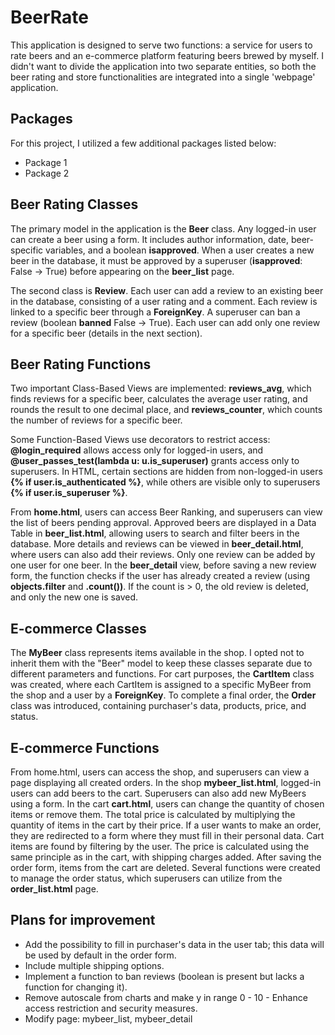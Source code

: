 # BeerRate

This application is designed to serve two functions: a service for users to rate beers and an e-commerce platform featuring beers brewed by myself.
I didn't want to divide the application into two separate entities, so both the beer rating and store functionalities are integrated into a single 'webpage' application.

## Packages

For this project, I utilized a few additional packages listed below:
- Package 1
- Package 2

## Beer Rating Classes

The primary model in the application is the **Beer** class. Any logged-in user can create a beer using a form. It includes author information, date, beer-specific variables, and a boolean **isapproved**. When a user creates a new beer in the database, it must be approved by a superuser (**isapproved**: False -> True) before appearing on the **beer_list** page.

The second class is **Review**. Each user can add a review to an existing beer in the database, consisting of a user rating and a comment. Each review is linked to a specific beer through a **ForeignKey**. A superuser can ban a review (boolean **banned** False -> True). Each user can add only one review for a specific beer (details in the next section).

## Beer Rating Functions

Two important Class-Based Views are implemented: **reviews_avg**, which finds reviews for a specific beer, calculates the average user rating, and rounds the result to one decimal place, and **reviews_counter**, which counts the number of reviews for a specific beer. 

Some Function-Based Views use decorators to restrict access: **@login_required** allows access only for logged-in users, and **@user_passes_test(lambda u: u.is_superuser)** grants access only to superusers. In HTML, certain sections are hidden from non-logged-in users **{% if user.is_authenticated %}**, while others are visible only to superusers **{% if user.is_superuser %}**.

From **home.html**, users can access Beer Ranking, and superusers can view the list of beers pending approval. Approved beers are displayed in a Data Table in **beer_list.html**, allowing users to search and filter beers in the database. More details and reviews can be viewed in **beer_detail.html**, where users can also add their reviews. Only one review can be added by one user for one beer. In the **beer_detail** view, before saving a new review form, the function checks if the user has already created a review (using **objects.filter** and **.count())**. If the count is > 0, the old review is deleted, and only the new one is saved.

## E-commerce Classes

The **MyBeer** class represents items available in the shop. I opted not to inherit them with the "Beer" model to keep these classes separate due to different parameters and functions. For cart purposes, the **CartItem** class was created, where each CartItem is assigned to a specific MyBeer from the shop and a user by a **ForeignKey**. To complete a final order, the **Order** class was introduced, containing purchaser's data, products, price, and status.

## E-commerce Functions

From home.html, users can access the shop, and superusers can view a page displaying all created orders. In the shop **mybeer_list.html**, logged-in users can add beers to the cart. Superusers can also add new MyBeers using a form. In the cart **cart.html**, users can change the quantity of chosen items or remove them. The total price is calculated by multiplying the quantity of items in the cart by their price. If a user wants to make an order, they are redirected to a form where they must fill in their personal data. Cart items are found by filtering by the user. The price is calculated using the same principle as in the cart, with shipping charges added. After saving the order form, items from the cart are deleted. Several functions were created to manage the order status, which superusers can utilize from the **order_list.html** page. 

## Plans for improvement

- Add the possibility to fill in purchaser's data in the user tab; this data will be used by default in the order form.
- Include multiple shipping options.
- Implement a function to ban reviews (boolean is present but lacks a function for changing it).
- Remove autoscale from charts and make y in range 0 - 10
​- Enhance access restriction and security measures.
- Modify page: mybeer_list, mybeer_detail




